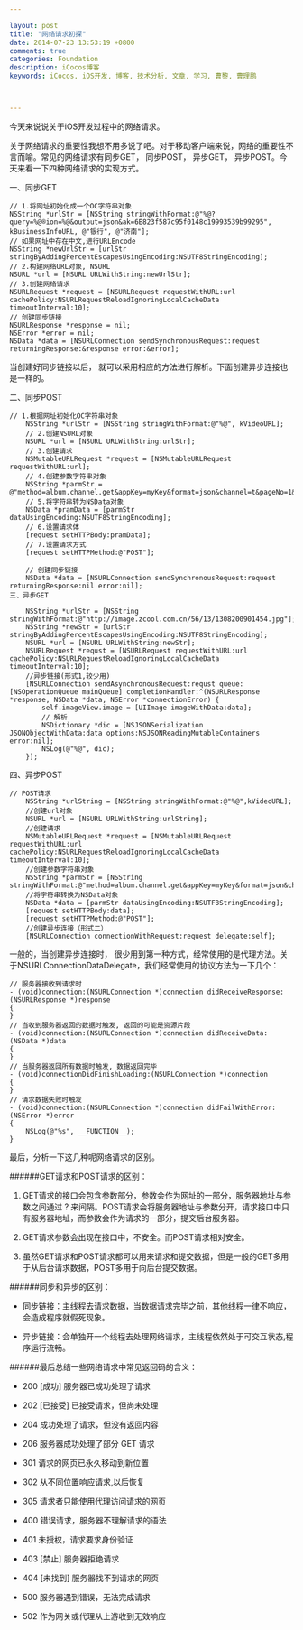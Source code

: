 ```yaml
---

layout: post
title: "网络请求初探"
date: 2014-07-23 13:53:19 +0800
comments: true
categories: Foundation
description: iCocos博客
keywords: iCocos, iOS开发, 博客, 技术分析, 文章, 学习, 曹黎, 曹理鹏



--- 
```


今天来说说关于iOS开发过程中的网络请求。

关于网络请求的重要性我想不用多说了吧。对于移动客户端来说，网络的重要性不言而喻。常见的网络请求有同步GET， 同步POST， 异步GET， 异步POST。今天来看一下四种网络请求的实现方式。



<!--more-->




一、同步GET

	// 1.将网址初始化成一个OC字符串对象
	NSString *urlStr = [NSString stringWithFormat:@"%@?query=%@®ion=%@&output=json&ak=6E823f587c95f0148c19993539b99295", kBusinessInfoURL, @"银行", @"济南"];
	// 如果网址中存在中文,进行URLEncode
	NSString *newUrlStr = [urlStr stringByAddingPercentEscapesUsingEncoding:NSUTF8StringEncoding];
	// 2.构建网络URL对象, NSURL
	NSURL *url = [NSURL URLWithString:newUrlStr];
	// 3.创建网络请求
	NSURLRequest *request = [NSURLRequest requestWithURL:url cachePolicy:NSURLRequestReloadIgnoringLocalCacheData timeoutInterval:10];
	// 创建同步链接
	NSURLResponse *response = nil;
	NSError *error = nil;
	NSData *data = [NSURLConnection sendSynchronousRequest:request returningResponse:&response error:&error];
当创建好同步链接以后， 就可以采用相应的方法进行解析。下面创建异步连接也是一样的。

二、同步POST

	// 1.根据网址初始化OC字符串对象
	    NSString *urlStr = [NSString stringWithFormat:@"%@", kVideoURL];
	    // 2.创建NSURL对象
	    NSURL *url = [NSURL URLWithString:urlStr];
	    // 3.创建请求
	    NSMutableURLRequest *request = [NSMutableURLRequest requestWithURL:url];
	    // 4.创建参数字符串对象
	    NSString *parmStr = @"method=album.channel.get&appKey=myKey&format=json&channel=t&pageNo=1&pageSize=10";
	    // 5.将字符串转为NSData对象
	    NSData *pramData = [parmStr dataUsingEncoding:NSUTF8StringEncoding];
	    // 6.设置请求体
	    [request setHTTPBody:pramData];
	    // 7.设置请求方式
	    [request setHTTPMethod:@"POST"];
	    
	    // 创建同步链接
	    NSData *data = [NSURLConnection sendSynchronousRequest:request returningResponse:nil error:nil];
	三、异步GET
	
	    NSString *urlStr = [NSString stringWithFormat:@"http://image.zcool.com.cn/56/13/1308200901454.jpg"];
	    NSString *newStr = [urlStr stringByAddingPercentEscapesUsingEncoding:NSUTF8StringEncoding];
	    NSURL *url = [NSURL URLWithString:newStr];
	    NSURLRequest *requst = [NSURLRequest requestWithURL:url cachePolicy:NSURLRequestReloadIgnoringLocalCacheData timeoutInterval:10];
	    //异步链接(形式1,较少用)
	    [NSURLConnection sendAsynchronousRequest:requst queue:[NSOperationQueue mainQueue] completionHandler:^(NSURLResponse *response, NSData *data, NSError *connectionError) {
	        self.imageView.image = [UIImage imageWithData:data];
	        // 解析
	        NSDictionary *dic = [NSJSONSerialization JSONObjectWithData:data options:NSJSONReadingMutableContainers error:nil];
	        NSLog(@"%@", dic);
	    }];
四、异步POST

	// POST请求
	    NSString *urlString = [NSString stringWithFormat:@"%@",kVideoURL];
	    //创建url对象
	    NSURL *url = [NSURL URLWithString:urlString];
	    //创建请求
	    NSMutableURLRequest *request = [NSMutableURLRequest requestWithURL:url cachePolicy:NSURLRequestReloadIgnoringLocalCacheData timeoutInterval:10];
	    //创建参数字符串对象
	    NSString *parmStr = [NSString stringWithFormat:@"method=album.channel.get&appKey=myKey&format=json&channel=t&pageNo=1&pageSize=10"];
	    //将字符串转换为NSData对象
	    NSData *data = [parmStr dataUsingEncoding:NSUTF8StringEncoding];
	    [request setHTTPBody:data];
	    [request setHTTPMethod:@"POST"];
	    //创建异步连接（形式二）
	    [NSURLConnection connectionWithRequest:request delegate:self];
一般的，当创建异步连接时， 很少用到第一种方式，经常使用的是代理方法。关于NSURLConnectionDataDelegate，我们经常使用的协议方法为一下几个：

	// 服务器接收到请求时
	- (void)connection:(NSURLConnection *)connection didReceiveResponse:(NSURLResponse *)response
	{
	}
	// 当收到服务器返回的数据时触发, 返回的可能是资源片段
	- (void)connection:(NSURLConnection *)connection didReceiveData:(NSData *)data
	{
	}
	// 当服务器返回所有数据时触发, 数据返回完毕
	- (void)connectionDidFinishLoading:(NSURLConnection *)connection
	{
	}
	// 请求数据失败时触发
	- (void)connection:(NSURLConnection *)connection didFailWithError:(NSError *)error
	{
	    NSLog(@"%s", __FUNCTION__);
	}


最后，分析一下这几种呢网络请求的区别。

######GET请求和POST请求的区别：

1. GET请求的接口会包含参数部分，参数会作为网址的一部分，服务器地址与参数之间通过 ? 来间隔。POST请求会将服务器地址与参数分开，请求接口中只有服务器地址，而参数会作为请求的一部分，提交后台服务器。

2. GET请求参数会出现在接口中，不安全。而POST请求相对安全。

3. 虽然GET请求和POST请求都可以用来请求和提交数据，但是一般的GET多用于从后台请求数据，POST多用于向后台提交数据。

######同步和异步的区别：

* 同步链接：主线程去请求数据，当数据请求完毕之前，其他线程一律不响应，会造成程序就假死现象。

* 异步链接：会单独开一个线程去处理网络请求，主线程依然处于可交互状态,程序运行流畅。


######最后总结一些网络请求中常见返回码的含义：

* 200 [成功] 服务器已成功处理了请求

* 202 [已接受] 已接受请求，但尚未处理

* 204 成功处理了请求，但没有返回内容

* 206 服务器成功处理了部分 GET 请求

* 301 请求的网页已永久移动到新位置

* 302 从不同位置响应请求,以后恢复

* 305 请求者只能使用代理访问请求的网页

* 400 错误请求，服务器不理解请求的语法

* 401 未授权，请求要求身份验证

* 403 [禁止] 服务器拒绝请求

* 404 [未找到] 服务器找不到请求的网页

* 500 服务器遇到错误，无法完成请求

* 502 作为网关或代理从上游收到无效响应